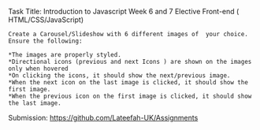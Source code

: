 Task Title: Introduction to Javascript Week 6 and 7
    Elective
    Front-end ( HTML/CSS/JavaScript)

    Create a Carousel/Slideshow with 6 different images of  your choice. Ensure the following:

    *The images are properly styled.
    *Directional icons (previous and next Icons ) are shown on the images only when hovered
    *On clicking the icons, it should show the next/previous image. 
    *When the next icon on the last image is clicked, it should show the first image.
    *When the previous icon on the first image is clicked, it should show the last image. 

Submission:
https://github.com/Lateefah-UK/Assignments
